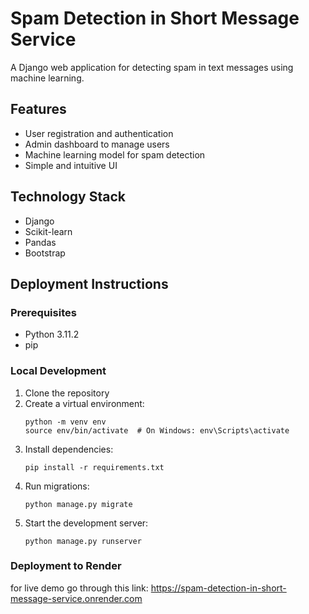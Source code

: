 # Spam Detection in Short Message Service

A Django web application for detecting spam in text messages using machine learning.

## Features

- User registration and authentication
- Admin dashboard to manage users
- Machine learning model for spam detection
- Simple and intuitive UI

## Technology Stack

- Django
- Scikit-learn
- Pandas
- Bootstrap

## Deployment Instructions

### Prerequisites

- Python 3.11.2
- pip

### Local Development

1. Clone the repository
2. Create a virtual environment:
   ```
   python -m venv env
   source env/bin/activate  # On Windows: env\Scripts\activate
   ```
3. Install dependencies:
   ```
   pip install -r requirements.txt
   ```
4. Run migrations:
   ```
   python manage.py migrate
   ```
5. Start the development server:
   ```
   python manage.py runserver
   ```

### Deployment to Render
for live demo go through this link:
https://spam-detection-in-short-message-service.onrender.com



